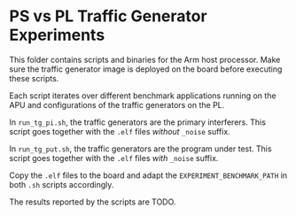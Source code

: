 # PS vs PL Traffic Generator Experiments

This folder contains scripts and binaries for the Arm host processor.  Make sure
the traffic generator image is deployed on the board before executing these
scripts.

Each script iterates over different benchmark applications running on the APU
and configurations of the traffic generators on the PL.

In `run_tg_pi.sh`, the traffic generators are the primary interferers.  This
script goes together with the `.elf` files *without* `_noise` suffix.

In `run_tg_put.sh`, the traffic generators are the program under test.  This
script goes together with the `.elf` files *with* `_noise` suffix.

Copy the `.elf` files to the board and adapt the `EXPERIMENT_BENCHMARK_PATH` in
both `.sh` scripts accordingly.

The results reported by the scripts are TODO.
